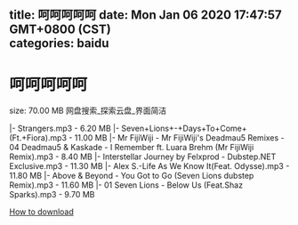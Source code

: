 
title: 呵呵呵呵呵
date: Mon Jan 06 2020 17:47:57 GMT+0800 (CST)    
categories: baidu
---

# 呵呵呵呵呵
size: 70.00 MB
 网盘搜索_探索云盘_界面简洁
 
|- Strangers.mp3 - 6.20 MB
|- Seven+Lions+-+Days+To+Come+(Ft.+Fiora).mp3 - 11.00 MB
|- Mr FijiWiji - Mr FijiWiji's Deadmau5 Remixes - 04 Deadmau5 & Kaskade - I Remember ft. Luara Brehm (Mr FijiWiji Remix).mp3 - 8.40 MB
|- Interstellar Journey by Felxprod - Dubstep.NET Exclusive.mp3 - 11.30 MB
|- Alex S.-Life As We Know It(Feat. Odysse).mp3 - 11.80 MB
|- Above & Beyond - You Got to Go (Seven Lions dubstep Remix).mp3 - 11.60 MB
|- 01 Seven Lions - Below Us (Feat.Shaz Sparks).mp3 - 9.70 MB

[How to download](https://bpcam.bemobtrk.com/go/2ceec3aa-1ca2-46d6-b9ff-aaa5c184517c?jno=1841)